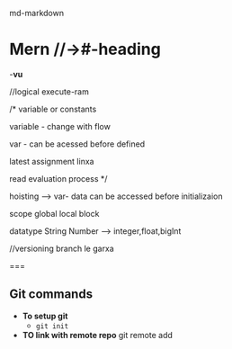 md-markdown

# Mern //->#-heading

-**vu**


//logical execute-ram

/*
variable or constants

variable  - change with flow

var - can be acessed before defined

latest assignment linxa

read evaluation process 
*/


hoisting --> var- data can be accessed before initializaion


scope
 global
 local
 block



datatype
  String
  Number  --> integer,float,bigInt

//versioning branch le garxa


===
## **Git commands**
- **To setup git**
  - `git init`
- **TO link with remote repo**
  git remote add <origin> <url>
